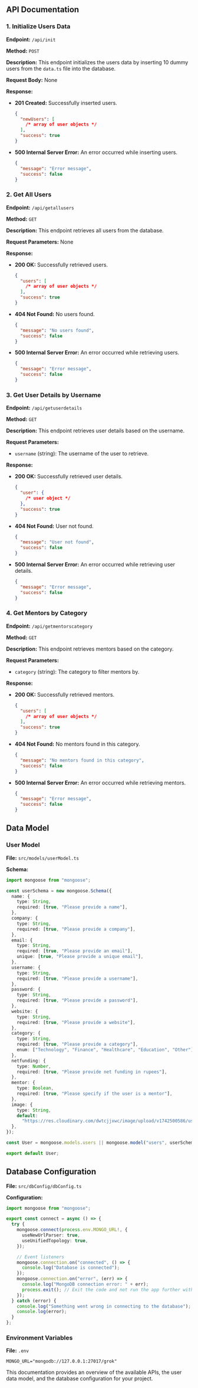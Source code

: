 ## API Documentation

### 1. Initialize Users Data

**Endpoint:** `/api/init`

**Method:** `POST`

**Description:** This endpoint initializes the users data by inserting 10 dummy users from the `data.ts` file into the database.

**Request Body:** None

**Response:**

- **201 Created:** Successfully inserted users.
  ```json
  {
    "newUsers": [
      /* array of user objects */
    ],
    "success": true
  }
  ```
- **500 Internal Server Error:** An error occurred while inserting users.
  ```json
  {
    "message": "Error message",
    "success": false
  }
  ```

### 2. Get All Users

**Endpoint:** `/api/getallusers`

**Method:** `GET`

**Description:** This endpoint retrieves all users from the database.

**Request Parameters:** None

**Response:**

- **200 OK:** Successfully retrieved users.
  ```json
  {
    "users": [
      /* array of user objects */
    ],
    "success": true
  }
  ```
- **404 Not Found:** No users found.
  ```json
  {
    "message": "No users found",
    "success": false
  }
  ```
- **500 Internal Server Error:** An error occurred while retrieving users.
  ```json
  {
    "message": "Error message",
    "success": false
  }
  ```

### 3. Get User Details by Username

**Endpoint:** `/api/getuserdetails`

**Method:** `GET`

**Description:** This endpoint retrieves user details based on the username.

**Request Parameters:**

- `username` (string): The username of the user to retrieve.

**Response:**

- **200 OK:** Successfully retrieved user details.
  ```json
  {
    "user": {
      /* user object */
    },
    "success": true
  }
  ```
- **404 Not Found:** User not found.
  ```json
  {
    "message": "User not found",
    "success": false
  }
  ```
- **500 Internal Server Error:** An error occurred while retrieving user details.
  ```json
  {
    "message": "Error message",
    "success": false
  }
  ```

### 4. Get Mentors by Category

**Endpoint:** `/api/getmentorscategory`

**Method:** `GET`

**Description:** This endpoint retrieves mentors based on the category.

**Request Parameters:**

- `category` (string): The category to filter mentors by.

**Response:**

- **200 OK:** Successfully retrieved mentors.
  ```json
  {
    "users": [
      /* array of user objects */
    ],
    "success": true
  }
  ```
- **404 Not Found:** No mentors found in this category.
  ```json
  {
    "message": "No mentors found in this category",
    "success": false
  }
  ```
- **500 Internal Server Error:** An error occurred while retrieving mentors.
  ```json
  {
    "message": "Error message",
    "success": false
  }
  ```

## Data Model

### User Model

**File:** `src/models/userModel.ts`

**Schema:**

```typescript
import mongoose from "mongoose";

const userSchema = new mongoose.Schema({
  name: {
    type: String,
    required: [true, "Please provide a name"],
  },
  company: {
    type: String,
    required: [true, "Please provide a company"],
  },
  email: {
    type: String,
    required: [true, "Please provide an email"],
    unique: [true, "Please provide a unique email"],
  },
  username: {
    type: String,
    required: [true, "Please provide a username"],
  },
  password: {
    type: String,
    required: [true, "Please provide a password"],
  },
  website: {
    type: String,
    required: [true, "Please provide a website"],
  },
  category: {
    type: String,
    required: [true, "Please provide a category"],
    enum: ["Technology", "Finance", "Healthcare", "Education", "Other"],
  },
  netfunding: {
    type: Number,
    required: [true, "Please provide net funding in rupees"],
  },
  mentor: {
    type: Boolean,
    required: [true, "Please specify if the user is a mentor"],
  },
  image: {
    type: String,
    default:
      "https://res.cloudinary.com/dwtcjjxwc/image/upload/v1742500586/user_h2ggtz.png",
  },
});

const User = mongoose.models.users || mongoose.model("users", userSchema);

export default User;
```

## Database Configuration

**File:** `src/dbConfig/dbConfig.ts`

**Configuration:**

```typescript
import mongoose from "mongoose";

export const connect = async () => {
  try {
    mongoose.connect(process.env.MONGO_URL!, {
      useNewUrlParser: true,
      useUnifiedTopology: true,
    });

    // Event listeners
    mongoose.connection.on("connected", () => {
      console.log("Database is connected");
    });
    mongoose.connection.on("error", (err) => {
      console.log("MongoDB connection error: " + err);
      process.exit(); // Exit the code and not run the app further without database.
    });
  } catch (error) {
    console.log("Something went wrong in connecting to the database");
    console.log(error);
  }
};
```

### Environment Variables

**File:** `.env`

```properties
MONGO_URL="mongodb://127.0.0.1:27017/grok"
```

This documentation provides an overview of the available APIs, the user data model, and the database configuration for your project.

